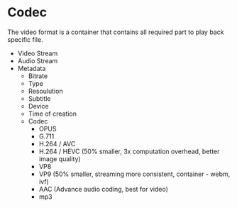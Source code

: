 # Codec

The video format is a container that contains all required part to play back specific file.
- Video Stream
- Audio Stream
- Metadata
    - Bitrate
    - Type
    - Resoulution
    - Subtitle
    - Device
    - Time of creation
    - Codec
        - OPUS 
        - G.711 
        - H.264 / AVC
        - H.264 / HEVC (50% smaller, 3x computation overhead, better image quality)
        - VP8
        - VP9 (50% smaller, streaming more consistent, container - webm, ivf)
        - AAC (Advance audio coding, best for video)
        - mp3